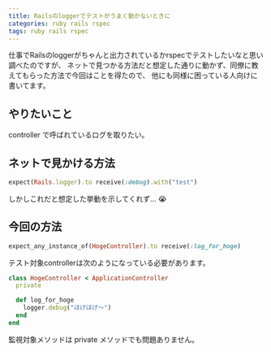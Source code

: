 ```yaml
---
title: Railsのloggerでテストがうまく動かないときに
categories: ruby rails rspec
tags: ruby rails rspec
---
```

仕事でRailsのloggerがちゃんと出力されているかrspecでテストしたいなと思い調べたのですが、
ネットで見つかる方法だと想定した通りに動かず、同僚に教えてもらった方法で今回はことを得たので、
他にも同様に困っている人向けに書いてます。


## やりたいこと

controller で呼ばれているログを取りたい。

## ネットで見かける方法

```ruby
expect(Rails.logger).to receive(:debug).with("test")
```

しかしこれだと想定した挙動を示してくれず... 😭

## 今回の方法

```ruby
expect_any_instance_of(HogeController).to receive(:log_for_hoge)
```

テスト対象controllerは次のようになっている必要があります。
```ruby
class HogeController < ApplicationController
  private

  def log_for_hoge
    logger.debug("ほげほげ〜")
  end
end
```
監視対象メソッドは private メソッドでも問題ありません。
